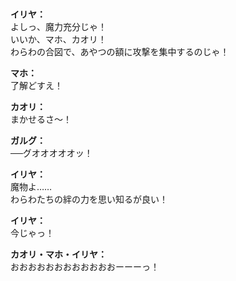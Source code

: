 # 

  
**イリヤ：**  
よしっ、魔力充分じゃ！  
いいか、マホ、カオリ！  
わらわの合図で、あやつの額に攻撃を集中するのじゃ！  
  
**マホ：**  
了解どすえ！  
  
**カオリ：**  
まかせるさ～！  
  
**ガルグ：**  
──グオオオオオッ！  
  
**イリヤ：**  
魔物よ……  
わらわたちの絆の力を思い知るが良い！  
  
**イリヤ：**  
今じゃっ！  
  
**カオリ・マホ・イリヤ：**  
おおおおおおおおおおおおーーーっ！  
